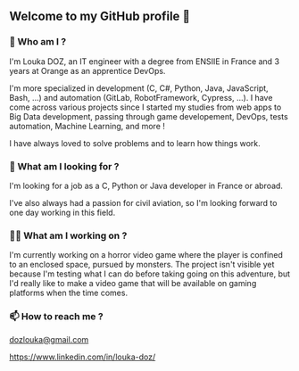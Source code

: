 ## Welcome to my GitHub profile 👋

### 🚀 Who am I ?

I'm Louka DOZ, an IT engineer with a degree from ENSIIE in France and 3 years at Orange as an apprentice DevOps. 

I'm more specialized in development (C, C#, Python, Java, JavaScript, Bash, ...) and automation (GitLab, RobotFramework, Cypress, ...). I have come across various projects since I started my studies from web apps to Big Data development, passing through game developement, DevOps, tests automation, Machine Learning, and more !

I have always loved to solve problems and to learn how things work.

### 🔭 What am I looking for ?

I'm looking for a job as a C, Python or Java developer in France or abroad.

I've also always had a passion for civil aviation, so I'm looking forward to one day working in this field.

### 👷‍♂️ What am I working on ?

I'm currently working on a horror video game where the player is confined to an enclosed space, pursued by monsters. The project isn't visible yet because I'm testing what I can do before taking going on this adventure, but I'd really like to make a video game that will be available on gaming platforms when the time comes.

### 📫 How to reach me ?

dozlouka@gmail.com

https://www.linkedin.com/in/louka-doz/
<!--
**LoukaDOZ/LoukaDOZ** is a ✨ _special_ ✨ repository because its `README.md` (this file) appears on your GitHub profile.

Here are some ideas to get you started:

- 🔭 I’m currently working on ...
- 🌱 I’m currently learning ...
- 👯 I’m looking to collaborate on ...
- 🤔 I’m looking for help with ...
- 💬 Ask me about ...
- 📫 How to reach me: ...
- 😄 Pronouns: ...
- ⚡ Fun fact: ...
-->
